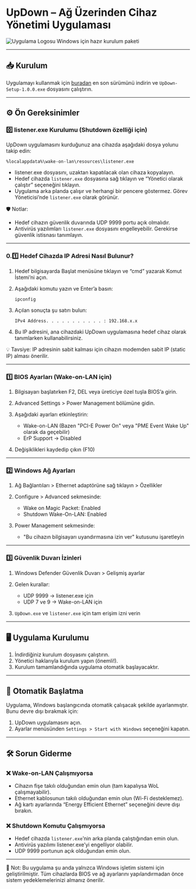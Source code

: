 # UpDown – Ağ Üzerinden Cihaz Yönetimi Uygulaması

![Uygulama Logosu](updown.ico)
Windows için hazır kurulum paketi

---

## 📥 Kurulum

Uygulamayı kullanmak için [buradan](https://github.com/mucahitAgdin/Wake-on-Lan/tree/main/releases) en son sürümünü indirin ve `UpDown-Setup-1.0.0.exe` dosyasını çalıştırın.

---

## ⚙️ Ön Gereksinimler

### 0️⃣ listener.exe Kurulumu (Shutdown özelliği için)

UpDown uygulamasını kurduğunuz ana cihazda aşağıdaki dosya yolunu takip edin:

```
%localappdata%\wake-on-lan\resources\listener.exe
```

* listener.exe dosyasını, uzaktan kapatılacak olan cihaza kopyalayın.
* Hedef cihazda `listener.exe` dosyasına sağ tıklayın ve “Yönetici olarak çalıştır” seçeneğini tıklayın.
* Uygulama arka planda çalışır ve herhangi bir pencere göstermez. Görev Yöneticisi’nde `listener.exe` olarak görünür.

🛡 Notlar:

* Hedef cihazın güvenlik duvarında UDP 9999 portu açık olmalıdır.
* Antivirüs yazılımları `listener.exe` dosyasını engelleyebilir. Gerekirse güvenlik istisnası tanımlayın.

---

### 0.1️⃣ Hedef Cihazda IP Adresi Nasıl Bulunur?

1. Hedef bilgisayarda Başlat menüsüne tıklayın ve “cmd” yazarak Komut İstemi’ni açın.
2. Aşağıdaki komutu yazın ve Enter’a basın:

   ```
   ipconfig
   ```
3. Açılan sonuçta şu satırı bulun:

   ```
   IPv4 Address. . . . . . . . . . . : 192.168.x.x
   ```
4. Bu IP adresini, ana cihazdaki UpDown uygulamasına hedef cihaz olarak tanımlarken kullanabilirsiniz.

💡 Tavsiye: IP adresinin sabit kalması için cihazın modemden sabit IP (static IP) alması önerilir.

---

### 1️⃣ BIOS Ayarları (Wake-on-LAN için)

1. Bilgisayarı başlatırken F2, DEL veya üreticiye özel tuşla BIOS’a girin.
2. Advanced Settings > Power Management bölümüne gidin.
3. Aşağıdaki ayarları etkinleştirin:

   * Wake-on-LAN (Bazen "PCI-E Power On" veya "PME Event Wake Up" olarak da geçebilir)
   * ErP Support → Disabled
4. Değişiklikleri kaydedip çıkın (F10)

---

### 2️⃣ Windows Ağ Ayarları

1. Ağ Bağlantıları > Ethernet adaptörüne sağ tıklayın > Özellikler
2. Configure > Advanced sekmesinde:

   * Wake on Magic Packet: Enabled
   * Shutdown Wake-On-LAN: Enabled
3. Power Management sekmesinde:

   * "Bu cihazın bilgisayarı uyandırmasına izin ver" kutusunu işaretleyin

---

### 3️⃣ Güvenlik Duvarı İzinleri

1. Windows Defender Güvenlik Duvarı > Gelişmiş ayarlar
2. Gelen kurallar:

   * UDP 9999 → listener.exe için
   * UDP 7 ve 9 → Wake-on-LAN için
3. `UpDown.exe` ve `listener.exe` için tam erişim izni verin

---

## 🖥️ Uygulama Kurulumu

1. İndirdiğiniz kurulum dosyasını çalıştırın.
2. Yönetici haklarıyla kurulum yapın (önemli!).
3. Kurulum tamamlandığında uygulama otomatik başlayacaktır.

---

## 🔄 Otomatik Başlatma

Uygulama, Windows başlangıcında otomatik çalışacak şekilde ayarlanmıştır. Bunu devre dışı bırakmak için:

1. UpDown uygulamasını açın.
2. Ayarlar menüsünden `Settings > Start with Windows` seçeneğini kapatın.

---

## 🛠️ Sorun Giderme

### ❌ Wake-on-LAN Çalışmıyorsa

* Cihazın fişe takılı olduğundan emin olun (tam kapalıysa WoL çalışmayabilir).
* Ethernet kablosunun takılı olduğundan emin olun (Wi-Fi desteklemez).
* Ağ kartı ayarlarında “Energy Efficient Ethernet” seçeneğini devre dışı bırakın.

### ❌ Shutdown Komutu Çalışmıyorsa

* Hedef cihazda `listener.exe`’nin arka planda çalıştığından emin olun.
* Antivirüs yazılımı listener.exe’yi engelliyor olabilir.
* UDP 9999 portunun açık olduğundan emin olun.

---

📌 Not: Bu uygulama şu anda yalnızca Windows işletim sistemi için geliştirilmiştir.
Tüm cihazlarda BIOS ve ağ ayarlarını yapılandırmadan önce sistem yedeklemelerinizi almanız önerilir.
